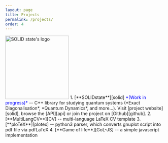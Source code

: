 ```yaml
---
layout: page
title: Projects
permalink: /projects/
order: 4
---
```


<img src="../logo.png" alt="SOLID state's logo" width="200"/>
1. [**SOLIDstate**][solid] 
<span style="color:blue">*(Work in progress)*</span> -- C++ library for studying quantum systems 
(*Exact Diagonalisation*, *Quantum Dynamics*, and more...). 
Visit [project website][solid], browse the [API][api] or join the project on [Github][github].
2. [**MultiLangCV**][CV] -- multi-language LaTeX CV template
3. [**ploTeX**][plotex] -- python3 parser, which converts gnuplot script into pdf file via pdfLaTeX
4. [**Game of life**][GoL-JS] -- a simple javascript implementation

[solid]: https://andywiecko.github.io/SOLIDstate/
[api]: https://andywiecko.github.io/SOLIDstate/api/index.html
[github]: https://github.com/andywiecko/SOLIDstate/
[CV]: https://github.com/andywiecko/MultiLangCV/
[plotex]: https://github.com/andywiecko/plotex/
[GoL-JS]: https://andywiecko.github.io/GameOfLife-JS/

